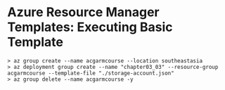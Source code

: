 # Azure Resource Manager Templates: Executing Basic Template

```
> az group create --name acgarmcourse --location southeastasia
> az deployment group create --name "chapter03_03" --resource-group acgarmcourse --template-file "./storage-account.json"
> az group delete --name acgarmcourse -y
```
